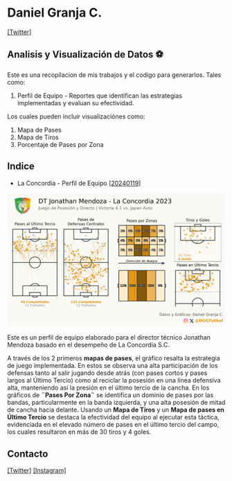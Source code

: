 # Daniel Granja C.
[[Twitter]](https://twitter.com/DGCFutbol)
## Analisis y Visualización de Datos ⚽

Este es una recopilacion de mis trabajos y el codigo para generarlos. Tales como:
1. Perfil de Equipo - Reportes que identifican las estrategias implementadas y evaluan su efectividad.

Los cuales pueden incluir visualizaciónes como:
1. Mapa de Pases
2. Mapa de Tiros
3. Porcentaje de Pases por Zona

## Indice
- La Concordia - Perfil de Equipo [[20240119]](20240119_LaConcordiaPerfil)

![Reporte de Partido - La Concordia 2023](20240119_LaConcordiaPerfil/20240119_viz.png)



Este es un perfil de equipo elaborado para el director técnico Jonathan Mendoza basado en el desempeño de La Concordia S.C.

A través de los 2 primeros **mapas de pases**, el gráfico resalta la estrategia de juego implementada. En estos se observa una alta participación de los defensas tanto al salir jugando desde atrás (con pases cortos y pases largos al Último Tercio) como al reciclar la posesión en una línea defensiva alta, manteniendo así la presión en el último tercio de la cancha. En los gráficos de **¨Pases Por Zona¨** se identifica un dominio de pases por las bandas, particularmente en la banda izquierda, y una alta posesión de mitad de cancha hacia delante. Usando un **Mapa de Tiros** y un **Mapa de pases en Último Tercio** se destaca la efectividad del equipo al ejecutar esta táctica, evidenciada en el elevado número de pases en el último tercio del campo, los cuales resultaron en más de 30 tiros y 4 goles.

## Contacto
[[Twitter]](https://twitter.com/DGCFutbol) [[Instagram]](https://instagram.com/DGCFutbol)
